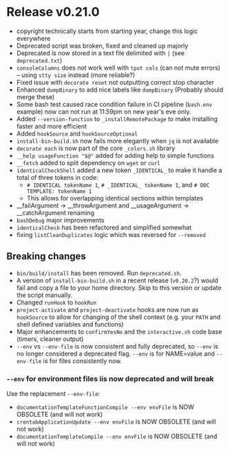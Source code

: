 # Release v0.21.0

- copyright technically starts from starting year, change this logic everywhere
- Deprecated script was broken, fixed and cleaned up majorly
- Deprecated is now stored in a text file delimited with `|` (see `deprecated.txt`)
- `consoleColumns` does not work well with `tput cols` (can not mute errors) – using `stty size` instead (more reliable?)
- Fixed issue with `decorate reset` not outputting correct stop character
- Enhanced `dumpBinary` to add nice labels like `dumpBinary` (Probably should merge these)
- Some bash test caused race condition failure in CI pipeline (`bash.env` example) now can not run at 11:59pm on new year's eve only.
- Added `--version-function` to `_installRemotePackage` to make installing faster and more efficient
- Added `hookSource` and `hookSourceOptional`
- `install-bin-build.sh` now fails more elegantly when `jq` is not available
- `decorate each` is now part of the core `_colors.sh` library
- `__help usageFunction "$@"` added for adding help to simple functions
- `__fetch` added to split dependency on `wget` or `curl`
- `identicalCheckShell` added a new token `_IDENTICAL_` to make it handle a total of three tokens in code:
    - `# IDENTICAL tokenName 1`, `# _IDENTICAL_ tokenName 1`, and `# DOC TEMPLATE: tokenName 1`
    - This allows for overlapping identical sections within templates
- __failArgument -> __throwArgument and __usageArgument -> __catchArgument renaming
- `bashDebug` major improvements
- `identicalCheck` has been refactored and simplified somewhat
- fixing `listCleanDuplicates` logic which was reversed for `--removed`

## Breaking changes

- `bin/build/install` has been removed. Run `deprecated.sh`.
- A version of `install-bin-build.sh` in a recent release (`v0.20.2`?) would fail and copy a file to your home directory. Skip to this version or update the script manually.
- Changed `runHook` to `hookRun`
- `project-activate` and `project-deactivate` hooks are now run as `hookSource` to allow for changing of the shell context (e.g. your `PATH` and shell defined variables and functions)
- Major enhancements to `confirmYesNo` and the `interactive.sh` code base (timers, cleaner output)
- ` --env ` vs ` --env-file ` is now consistent and fully deprecated, so `--env` is no longer considered a deprecated flag. `--env` is for NAME=value and `--env-file` is for files consistently now.

### `--env` for environment files iis now deprecated and will break

Use the replacement `--env-file`:

- `documentationTemplateFunctionCompile --env envFile` is NOW OBSOLETE (and will not work)
- `crontabApplicationUpdate --env envFile` is NOW OBSOLETE (and will not work)
- `documentationTemplateCompile --env envFile` is NOW OBSOLETE (and will not work)
